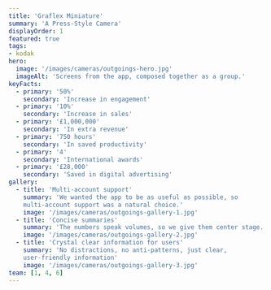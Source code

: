 ```yaml
---
title: 'Graflex Miniature'
summary: 'A Press-Style Camera'
displayOrder: 1
featured: true
tags:
- kodak
hero:
  image: '/images/cameras/outgoings-hero.jpg'
  imageAlt: 'Screens from the app, composed together as a group.'
keyFacts:
  - primary: '50%'
    secondary: 'Increase in engagement'
  - primary: '10%'
    secondary: 'Increase in sales'
  - primary: '£1,000,000'
    secondary: 'In extra revenue'
  - primary: '750 hours'
    secondary: 'In saved productivity'
  - primary: '4'
    secondary: 'International awards'
  - primary: '£28,000'
    secondary: 'Saved in digital advertising'
gallery:
  - title: 'Multi-account support'
    summary: 'We wanted the app to be as useful as possible, so
    multi-account support was a natural choice.'
    image: '/images/cameras/outgoings-gallery-1.jpg'
  - title: 'Concise summaries'
    summary: 'The numbers speak volumes, so we give them center stage.'
    image: '/images/cameras/outgoings-gallery-2.jpg'
  - title: 'Crystal clear information for users'
    summary: 'No distractions, no anti-patterns, just clear,
    user-friendly information'
    image: '/images/cameras/outgoings-gallery-3.jpg'
team: [1, 4, 6]
---
```


